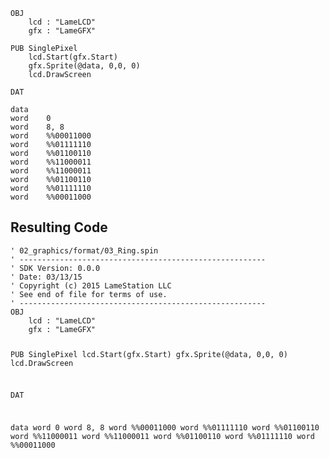 <pre><code>OBJ
    lcd : &quot;LameLCD&quot;
    gfx : &quot;LameGFX&quot;

PUB SinglePixel
    lcd.Start(gfx.Start)
    gfx.Sprite(@data, 0,0, 0)
    lcd.DrawScreen
    
DAT

data
word    0
word    8, 8
word    %%00011000
word    %%01111110
word    %%01100110
word    %%11000011
word    %%11000011
word    %%01100110
word    %%01111110
word    %%00011000
</code></pre>
<h2 id="resulting-code">Resulting Code</h2>
<pre><code>&#39; 02_graphics/format/03_Ring.spin
&#39; -------------------------------------------------------
&#39; SDK Version: 0.0.0
&#39; Date: 03/13/15
&#39; Copyright (c) 2015 LameStation LLC
&#39; See end of file for terms of use.
&#39; -------------------------------------------------------
OBJ
    lcd : &quot;LameLCD&quot;
    gfx : &quot;LameGFX&quot;

PUB SinglePixel
    lcd.Start(gfx.Start)
    gfx.Sprite(@data, 0,0, 0)
    lcd.DrawScreen
    
DAT

data
word    0
word    8, 8
word    %%00011000
word    %%01111110
word    %%01100110
word    %%11000011
word    %%11000011
word    %%01100110
word    %%01111110
word    %%00011000


</code></pre>

